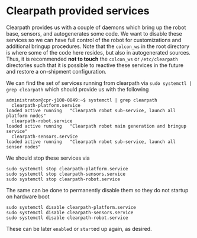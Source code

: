 # Clearpath provided services

Clearpath provides us with a couple of daemons which bring up the robot base, sensors, and autogenerates some code. We want to disable these services so we can have full control of the robot for customizations and additional bringup procedures. Note that the `colcon_ws` in the root directory is where some of the code here resides, but also in autogenerated sources. Thus, it is recommended **not to touch** the `colcon_ws` or `/etc/clearpath` directories such that it is possible to reactive these services in the future and restore a on-shipment configuration.

We can find the set of services running from clearpath via `sudo systemctl | grep clearpath` which should provide us with the following

```
administrator@cpr-j100-0849:~$ systemctl | grep clearpath
  clearpath-platform.service                                                                                                            loaded active running   "Clearpath robot sub-service, launch all platform nodes"
  clearpath-robot.service                                                                                                               loaded active running   "Clearpath robot main generation and bringup service"
  clearpath-sensors.service                                                                                                             loaded active running   "Clearpath robot sub-service, launch all sensor nodes"

```

We should stop these services via

```
sudo systemctl stop clearpath-platform.service
sudo systemctl stop clearpath-sensors.service
sudo systemctl stop clearpath-robot.service
```

The same can be done to permanently disable them so they do not startup on hardware boot

```
sudo systemctl disable clearpath-platform.service
sudo systemctl disable clearpath-sensors.service
sudo systemctl disable clearpath-robot.service
```

These can be later `enable`d or `start`ed up again, as desired.

